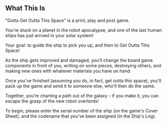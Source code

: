 ## What This Is

"Gotta Get Outta This Space" is a print, play and post game.

You're stuck on a planet in the robot apocalypse, and one of the last human ships has just arrived in your solar system!

Your goal: to guide the ship to pick you up, and then to Get Outta This Space!

As the ship gets improved and damaged, you’ll change the board game components in front of you, writing on some pieces, destroying others, and making new ones with whatever materials you have on hand.

Once you've finished (assuming you do, in fact, get outta this space), you'll pack up the game and send it to someone else, who'll then do the same.

Together, you’re charting a path out of the galaxy - if you make it, you can escape the grasp of the new robot overlords!

To begin, please enter the serial number of the ship (on the game's Cover Sheet), and the codename that you've been assigned (in the Ship's Log).
